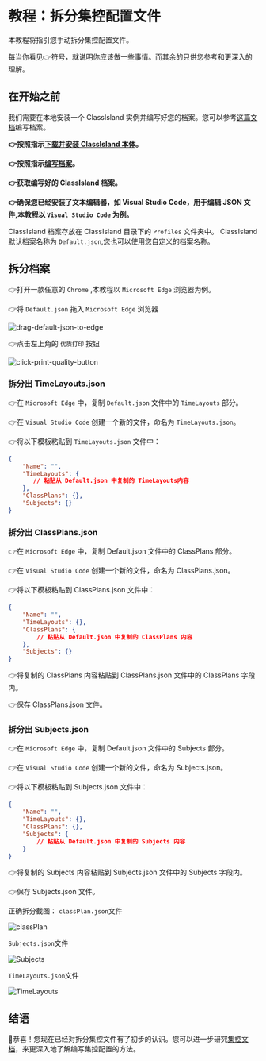 # 教程：拆分集控配置文件

本教程将指引您手动拆分集控配置文件。

每当你看见👉️符号，就说明你应该做一些事情。而其余的只供您参考和更深入的理解。

## 在开始之前

我们需要在本地安装一个 ClassIsland 实例并编写好您的档案。您可以参考[这篇文档](/app/profile/)编写档案。

**👉️按照指示[下载并安装 ClassIsland 本体](https://github.com/HelloWRC/ClassIsland?tab=readme-ov-file#%E5%BC%80%E5%A7%8B%E4%BD%BF%E7%94%A8)。**

**👉️按照指示[编写档案](/app/profile/)。**

**👉️获取编写好的 ClassIsland 档案。**

**👉️确保您已经安装了文本编辑器，如 Visual Studio Code，用于编辑 JSON 文件,本教程以 `Visual Studio Code` 为例。**

ClassIsland 档案存放在 ClassIsland 目录下的 `Profiles` 文件夹中。
ClassIsland 默认档案名称为 `Default.json`,您也可以使用您自定义的档案名称。

## 拆分档案

👉️打开一款任意的 `Chrome` ,本教程以 `Microsoft Edge` 浏览器为例。

👉️将 `Default.json` 拖入 `Microsoft Edge` 浏览器

![drag-default-json-to-edge](../image/tutorial-create-management-config/drag-default-json-to-edge.png)

👉️点击左上角的 `优质打印` 按钮

![click-print-quality-button](../image/tutorial-create-management-config/click-print-quality-button.png)

### 拆分出 TimeLayouts.json
👉️在 `Microsoft Edge` 中，复制 `Default.json` 文件中的 `TimeLayouts` 部分。

👉️在 `Visual Studio Code` 创建一个新的文件，命名为 `TimeLayouts.json`。

👉️将以下模板粘贴到 `TimeLayouts.json` 文件中：

```json:TimeLayouts.json
{
    "Name": "",
    "TimeLayouts": {
       // 粘贴从 Default.json 中复制的 TimeLayouts内容
    },
    "ClassPlans": {},
    "Subjects": {}
} 
```

### 拆分出 ClassPlans.json

👉️在 `Microsoft Edge` 中，复制 Default.json 文件中的 ClassPlans 部分。

👉️在 `Visual Studio Code` 创建一个新的文件，命名为 ClassPlans.json。

👉️将以下模板粘贴到 ClassPlans.json 文件中：

```json:ClassPlans.json
{
    "Name": "",
    "TimeLayouts": {},
    "ClassPlans": {
        // 粘贴从 Default.json 中复制的 ClassPlans 内容
    },
    "Subjects": {}
}
```

👉️将复制的 ClassPlans 内容粘贴到 ClassPlans.json 文件中的 ClassPlans 字段内。 

👉️保存 ClassPlans.json 文件。

### 拆分出 Subjects.json

👉️在 `Microsoft Edge` 中，复制 Default.json 文件中的 Subjects 部分。

👉️在 `Visual Studio Code` 创建一个新的文件，命名为 Subjects.json。

👉️将以下模板粘贴到 Subjects.json 文件中：

```json:Subjects.json
{
    "Name": "",
    "TimeLayouts": {},
    "ClassPlans": {},
    "Subjects": {
        // 粘贴从 Default.json 中复制的 Subjects 内容
    }
}
```

👉️将复制的 Subjects 内容粘贴到 Subjects.json 文件中的 Subjects 字段内。 

👉️保存 Subjects.json 文件。

正确拆分截图：
`classPlan.json`文件

![classPlan](../image/tutorial-create-management-config/classPlan.png)

`Subjects.json`文件

![Subjects](../image/tutorial-create-management-config/Subjects.png)

`TimeLayouts.json`文件

![TimeLayouts](../image/tutorial-create-management-config/TimeLayouts.png)


## 结语

🎉恭喜！您现在已经对拆分集控文件有了初步的认识。您可以进一步研究[集控文档](tutorial-create-management-config.md#拉取档案)，来更深入地了解编写集控配置的方法。

